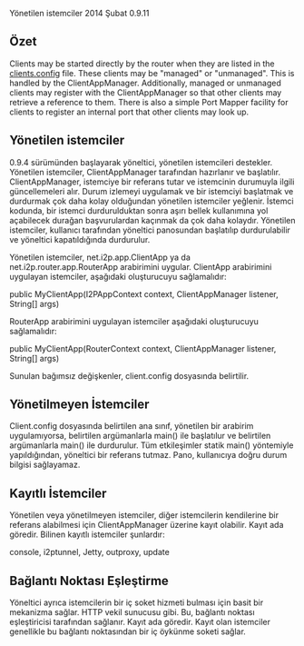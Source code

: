  Yönetilen
istemciler 2014 Şubat
0.9.11 

## Özet

Clients may be started directly by the router when they are listed in
the [clients.config]() file. These clients
may be \"managed\" or \"unmanaged\". This is handled by the
ClientAppManager. Additionally, managed or unmanaged clients may
register with the ClientAppManager so that other clients may retrieve a
reference to them. There is also a simple Port Mapper facility for
clients to register an internal port that other clients may look up.

## Yönetilen istemciler

0.9.4 sürümünden başlayarak yöneltici, yönetilen istemcileri destekler.
Yönetilen istemciler, ClientAppManager tarafından hazırlanır ve
başlatılır. ClientAppManager, istemciye bir referans tutar ve istemcinin
durumuyla ilgili güncellemeleri alır. Durum izlemeyi uygulamak ve bir
istemciyi başlatmak ve durdurmak çok daha kolay olduğundan yönetilen
istemciler yeğlenir. İstemci kodunda, bir istemci durdurulduktan sonra
aşırı bellek kullanımına yol açabilecek durağan başvurulardan kaçınmak
da çok daha kolaydır. Yönetilen istemciler, kullanıcı tarafından
yöneltici panosundan başlatılıp durdurulabilir ve yöneltici
kapatıldığında durdurulur.

Yönetilen istemciler, net.i2p.app.ClientApp ya da
net.i2p.router.app.RouterApp arabirimini uygular. ClientApp arabirimini
uygulayan istemciler, aşağıdaki oluşturucuyu sağlamalıdır:

 public MyClientApp(I2PAppContext context, ClientAppManager listener, String[] args)

RouterApp arabirimini uygulayan istemciler aşağıdaki oluşturucuyu
sağlamalıdır:

 public MyClientApp(RouterContext context, ClientAppManager listener, String[] args)

Sunulan bağımsız değişkenler, client.config dosyasında belirtilir.

## Yönetilmeyen İstemciler

Client.config dosyasında belirtilen ana sınıf, yönetilen bir arabirim
uygulamıyorsa, belirtilen argümanlarla main() ile başlatılur ve
belirtilen argümanlarla main() ile durdurulur. Tüm etkileşimler statik
main() yöntemiyle yapıldığından, yöneltici bir referans tutmaz. Pano,
kullanıcıya doğru durum bilgisi sağlayamaz.

## Kayıtlı İstemciler

Yönetilen veya yönetilmeyen istemciler, diğer istemcilerin kendilerine
bir referans alabilmesi için ClientAppManager üzerine kayıt olabilir.
Kayıt ada göredir. Bilinen kayıtlı istemciler şunlardır:

 console, i2ptunnel, Jetty, outproxy, update

## Bağlantı Noktası Eşleştirme

Yöneltici ayrıca istemcilerin bir iç soket hizmeti bulması için basit
bir mekanizma sağlar. HTTP vekil sunucusu gibi. Bu, bağlantı noktası
eşleştiricisi tarafından sağlanır. Kayıt ada göredir. Kayıt olan
istemciler genellikle bu bağlantı noktasından bir iç öykünme soketi
sağlar.


